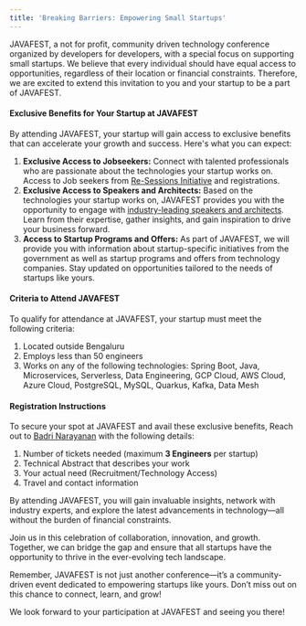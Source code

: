 ```yaml
---
title: 'Breaking Barriers: Empowering Small Startups'
---
```


JAVAFEST, a not for profit, community driven technology conference organized by developers for developers, with a special focus on supporting small startups. We believe that every individual should have equal access to opportunities, regardless of their location or financial constraints. Therefore, we are excited to extend this invitation to you and your startup to be a part of JAVAFEST.

#### Exclusive Benefits for Your Startup at JAVAFEST

By attending JAVAFEST, your startup will gain access to exclusive benefits that can accelerate your growth and success. Here's what you can expect:

1. **Exclusive Access to Jobseekers:** Connect with talented professionals who are passionate about the technologies your startup works on. Access to Job seekers from [Re-Sessions Initiative](/re-session/) and registrations.
2. **Exclusive Access to Speakers and Architects:** Based on the technologies your startup works on, JAVAFEST provides you with the opportunity to engage with [industry-leading speakers and architects](/speakers/). Learn from their expertise, gather insights, and gain inspiration to drive your business forward.
3. **Access to Startup Programs and Offers:** As part of JAVAFEST, we will provide you with information about startup-specific initiatives from the government as well as startup programs and offers from technology companies. Stay updated on opportunities tailored to the needs of startups like yours.

#### Criteria to Attend JAVAFEST

To qualify for attendance at JAVAFEST, your startup must meet the following criteria:

1. Located outside Bengaluru
2. Employs less than 50 engineers
3. Works on any of the following technologies: Spring Boot, Java, Microservices, Serverless, Data Engineering, GCP Cloud, AWS Cloud, Azure Cloud, PostgreSQL, MySQL, Quarkus, Kafka, Data Mesh

#### Registration Instructions

To secure your spot at JAVAFEST and avail these exclusive benefits, Reach out to [Badri Narayanan](https://www.linkedin.com/in/pvbadri/) with the following details:

1. Number of tickets needed (maximum **3 Engineers** per startup)
2. Technical Abstract that describes your work
3. Your actual need (Recruitment/Technology Access)
4. Travel and contact information

By attending JAVAFEST, you will gain invaluable insights, network with industry experts, and explore the latest advancements in technology—all without the burden of financial constraints.

Join us in this celebration of collaboration, innovation, and growth. Together, we can bridge the gap and ensure that all startups have the opportunity to thrive in the ever-evolving tech landscape.

Remember, JAVAFEST is not just another conference—it’s a community-driven event dedicated to empowering startups like yours. Don’t miss out on this chance to connect, learn, and grow!

We look forward to your participation at JAVAFEST and seeing you there!